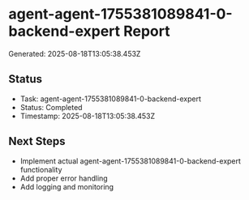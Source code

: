 # agent-agent-1755381089841-0-backend-expert Report

Generated: 2025-08-18T13:05:38.453Z

## Status
- Task: agent-agent-1755381089841-0-backend-expert
- Status: Completed
- Timestamp: 2025-08-18T13:05:38.453Z

## Next Steps
- Implement actual agent-agent-1755381089841-0-backend-expert functionality
- Add proper error handling
- Add logging and monitoring
